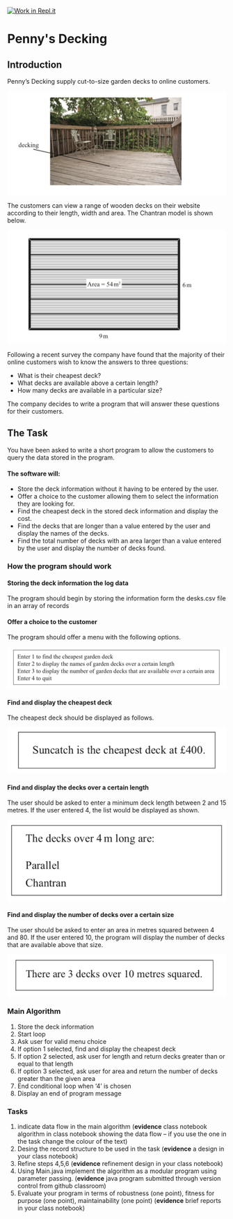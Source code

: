 [![Work in Repl.it](https://classroom.github.com/assets/work-in-replit-14baed9a392b3a25080506f3b7b6d57f295ec2978f6f33ec97e36a161684cbe9.svg)](https://classroom.github.com/online_ide?assignment_repo_id=4147743&assignment_repo_type=AssignmentRepo)
# Penny's Decking 

 

## Introduction  

Penny’s Decking supply cut-to-size garden decks to online customers.  
 
![Decking in action](Decking1.png)

The customers can view a range of wooden decks on their website according to their length, width and area. The Chantran model is shown below.  

![How to measure decking](Decking2.png)

Following a recent survey the company have found that the majority of their online customers wish to know the answers to three questions:  

* What is their cheapest deck?  
* What decks are available above a certain length?  
* How many decks are available in a particular size?  

The company decides to write a program that will answer these questions for their customers.  

## The Task 

You have been asked to write a short program to allow the customers to query the data stored in the program.  

#### The software will:  


* Store the deck information without it having to be entered by the user.  
* Offer a choice to the customer allowing them to select the information they are looking for.  
* Find the cheapest deck in the stored deck information and display the cost.  
* Find the decks that are longer than a value entered by the user and display the names of the decks.  
* Find the total number of decks with an area larger than a value entered by the user and display the number of decks found.  

### How the program should work 

 
#### Storing the deck information the log data 
 
The program should begin by storing the information form the desks.csv file in an array of records 

#### Offer a choice to the customer  

The program should offer a menu with the following options.  

![Decking interface](Decking3.png)

#### Find and display the cheapest deck  

The cheapest deck should be displayed as follows.  

![Decking cheapest](Decking4.png)
 
#### Find and display the decks over a certain length  

The user should be asked to enter a minimum deck length between 2 and 15 metres. If the user entered 4, the list would be displayed as shown.  

![Decking length](Decking5.png)

#### Find and display the number of decks over a certain size  

The user should be asked to enter an area in metres squared between 4 and 80. 
If the user entered 10, the program will display the number of decks that are available above that size.  

![Big Decking](Decking6.png)

### Main Algorithm  

1. Store the deck information  
2. Start loop  
3. Ask user for valid menu choice  
4. If option 1 selected, find and display the cheapest deck  
5. If option 2 selected, ask user for length and return decks greater than or equal to that length  
6. If option 3 selected, ask user for area and return the number of decks greater than the given area  
7. End conditional loop when ‘4’ is chosen  
8. Display an end of program message  

 
### Tasks 

1. indicate data flow in the main algorithm (**evidence** class notebook algorithm in class notebook showing the data flow – if you use the one in the task change the colour of the text) 
2. Desing the record structure to be used in the task (**evidence** a design in your class notebook) 
3. Refine steps 4,5,6 (**evidence** refinement design in your class notebook) 
4. Using Main.java implement the algorithm as a modular program using parameter passing. (**evidence** java program submitted through version control from github classroom)
5. Evaluate your program in terms of robustness (one point), fitness for purpose (one point), maintainability (one point) (**evidence** brief reports in your class notebook) 

